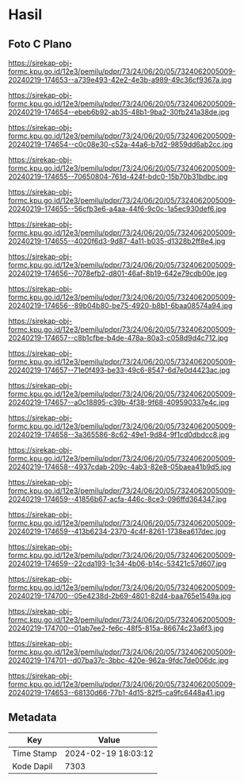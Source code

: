 # Hasil

## Foto C Plano

https://sirekap-obj-formc.kpu.go.id/12e3/pemilu/pdpr/73/24/06/20/05/7324062005009-20240219-174653--a739e493-42e2-4e3b-a989-49c36cf9367a.jpg

https://sirekap-obj-formc.kpu.go.id/12e3/pemilu/pdpr/73/24/06/20/05/7324062005009-20240219-174654--ebeb6b92-ab35-48b1-9ba2-30fb241a38de.jpg

https://sirekap-obj-formc.kpu.go.id/12e3/pemilu/pdpr/73/24/06/20/05/7324062005009-20240219-174654--c0c08e30-c52a-44a6-b7d2-9859dd6ab2cc.jpg

https://sirekap-obj-formc.kpu.go.id/12e3/pemilu/pdpr/73/24/06/20/05/7324062005009-20240219-174655--70650804-761d-424f-bdc0-15b70b31bdbc.jpg

https://sirekap-obj-formc.kpu.go.id/12e3/pemilu/pdpr/73/24/06/20/05/7324062005009-20240219-174655--56cfb3e6-a4aa-44f6-9c0c-1a5ec930def6.jpg

https://sirekap-obj-formc.kpu.go.id/12e3/pemilu/pdpr/73/24/06/20/05/7324062005009-20240219-174655--4020f6d3-9d87-4a11-b035-d1328b2ff8e4.jpg

https://sirekap-obj-formc.kpu.go.id/12e3/pemilu/pdpr/73/24/06/20/05/7324062005009-20240219-174656--7078efb2-d801-46af-8b19-642e79cdb00e.jpg

https://sirekap-obj-formc.kpu.go.id/12e3/pemilu/pdpr/73/24/06/20/05/7324062005009-20240219-174656--89b04b80-be75-4920-b8b1-6baa08574a94.jpg

https://sirekap-obj-formc.kpu.go.id/12e3/pemilu/pdpr/73/24/06/20/05/7324062005009-20240219-174657--c8b1cfbe-b4de-478a-80a3-c058d9d4c712.jpg

https://sirekap-obj-formc.kpu.go.id/12e3/pemilu/pdpr/73/24/06/20/05/7324062005009-20240219-174657--71e0f493-be33-49c6-8547-6d7e0d4423ac.jpg

https://sirekap-obj-formc.kpu.go.id/12e3/pemilu/pdpr/73/24/06/20/05/7324062005009-20240219-174657--a0c18895-c39b-4f38-9f68-409590337e4c.jpg

https://sirekap-obj-formc.kpu.go.id/12e3/pemilu/pdpr/73/24/06/20/05/7324062005009-20240219-174658--3a365586-8c62-49e1-9d84-9f1cd0dbdcc8.jpg

https://sirekap-obj-formc.kpu.go.id/12e3/pemilu/pdpr/73/24/06/20/05/7324062005009-20240219-174658--4937cdab-209c-4ab3-82e8-05baea41b9d5.jpg

https://sirekap-obj-formc.kpu.go.id/12e3/pemilu/pdpr/73/24/06/20/05/7324062005009-20240219-174659--41856b67-acfa-446c-8ce3-096ffd364347.jpg

https://sirekap-obj-formc.kpu.go.id/12e3/pemilu/pdpr/73/24/06/20/05/7324062005009-20240219-174659--413b6234-2370-4c4f-8261-1738ea617dec.jpg

https://sirekap-obj-formc.kpu.go.id/12e3/pemilu/pdpr/73/24/06/20/05/7324062005009-20240219-174659--22cda193-1c34-4b06-b14c-53421c57d607.jpg

https://sirekap-obj-formc.kpu.go.id/12e3/pemilu/pdpr/73/24/06/20/05/7324062005009-20240219-174700--05e4238d-2b69-4801-82d4-baa765e1549a.jpg

https://sirekap-obj-formc.kpu.go.id/12e3/pemilu/pdpr/73/24/06/20/05/7324062005009-20240219-174700--01ab7ee2-fe6c-48f5-815a-86674c23a6f3.jpg

https://sirekap-obj-formc.kpu.go.id/12e3/pemilu/pdpr/73/24/06/20/05/7324062005009-20240219-174701--d07ba37c-3bbc-420e-962a-9fdc7de006dc.jpg

https://sirekap-obj-formc.kpu.go.id/12e3/pemilu/pdpr/73/24/06/20/05/7324062005009-20240219-174653--68130d66-77b1-4d15-82f5-ca9fc6448a41.jpg


## Metadata

| Key        | Value               |
| ---------- | ------------------- |
| Time Stamp | 2024-02-19 18:03:12 |
| Kode Dapil | 7303                |



